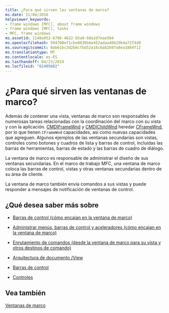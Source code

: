 ```yaml
---
title: ¿Para qué sirven las ventanas de marco?
ms.date: 11/04/2016
helpviewer_keywords:
- frame windows [MFC], about frame windows
- frame windows [MFC], tasks
- MFC, frame windows
ms.assetid: 1148a952-6786-4622-b5a8-68a2d7eae584
ms.openlocfilehash: 594700ef1cbe0030bbe452adaa40b29b4a72f4d0
ms.sourcegitcommit: 0ab61bc3d2b6cfbd52a16c6ab2b97a8ea1864f12
ms.translationtype: MT
ms.contentlocale: es-ES
ms.lasthandoff: 04/23/2019
ms.locfileid: "62405682"
---
```

# <a name="what-frame-windows-do"></a>¿Para qué sirven las ventanas de marco?

Además de contener una vista, ventanas de marco son responsables de numerosas tareas relacionadas con la coordinación del marco con su vista y con la aplicación. [CMDIFrameWnd](../mfc/reference/cmdiframewnd-class.md) y [CMDIChildWnd](../mfc/reference/cmdichildwnd-class.md) heredar [CFrameWnd](../mfc/reference/cframewnd-class.md), por lo que tienen `CFrameWnd` capacidades, así como nuevas capacidades que agreguen. Algunos ejemplos de las ventanas secundarias son vistas, controles como botones y cuadros de lista y barras de control, incluidas las barras de herramientas, barras de estado y las barras de cuadro de diálogo.

La ventana de marco es responsable de administrar el diseño de sus ventanas secundarias. En el marco de trabajo MFC, una ventana de marco coloca las barras de control, vistas y otras ventanas secundarias dentro de su área de cliente.

La ventana de marco también envía comandos a sus vistas y puede responder a mensajes de notificación de ventanas de control.

## <a name="what-do-you-want-to-know-more-about"></a>¿Qué desea saber más sobre

- [Barras de control (cómo encajan en la ventana de marco)](../mfc/control-bars.md)

- [Administrar menús, barras de control y aceleradores (cómo encajan en la ventana de marco)](../mfc/managing-menus-control-bars-and-accelerators.md)

- [Enrutamiento de comandos (desde la ventana de marco para su vista y otros destinos de comando)](../mfc/command-routing.md)

- [Arquitectura de documento /View](../mfc/document-view-architecture.md)

- [Barras de control](../mfc/control-bars.md)

- [Controles](../mfc/controls-mfc.md)

## <a name="see-also"></a>Vea también

[Ventanas de marco](../mfc/frame-windows.md)
